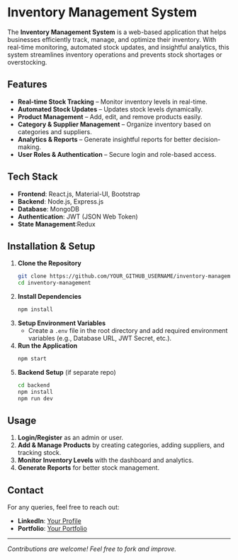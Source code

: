 # Inventory Management System

The **Inventory Management System** is a web-based application that helps businesses efficiently track, manage, and optimize their inventory. With real-time monitoring, automated stock updates, and insightful analytics, this system streamlines inventory operations and prevents stock shortages or overstocking.

##  Features
-  **Real-time Stock Tracking** – Monitor inventory levels in real-time.
-  **Automated Stock Updates** – Updates stock levels dynamically.
-  **Product Management** – Add, edit, and remove products easily.
-  **Category & Supplier Management** – Organize inventory based on categories and suppliers.
-  **Analytics & Reports** – Generate insightful reports for better decision-making.
-  **User Roles & Authentication** – Secure login and role-based access.

##  Tech Stack
- **Frontend**: React.js, Material-UI, Bootstrap
- **Backend**: Node.js, Express.js
- **Database**: MongoDB
- **Authentication**: JWT (JSON Web Token)
- **State Management**:Redux

##  Installation & Setup
1. **Clone the Repository**
   ```sh
   git clone https://github.com/YOUR_GITHUB_USERNAME/inventory-management.git
   cd inventory-management
   ```
2. **Install Dependencies**
   ```sh
   npm install
   ```
3. **Setup Environment Variables**
   - Create a `.env` file in the root directory and add required environment variables (e.g., Database URL, JWT Secret, etc.).
4. **Run the Application**
   ```sh
   npm start
   ```
5. **Backend Setup** (if separate repo)
   ```sh
   cd backend
   npm install
   npm run dev
   ```

##  Usage
1. **Login/Register** as an admin or user.
2. **Add & Manage Products** by creating categories, adding suppliers, and tracking stock.
3. **Monitor Inventory Levels** with the dashboard and analytics.
4. **Generate Reports** for better stock management.



##  Contact
For any queries, feel free to reach out:
- **LinkedIn**: [Your Profile](https://www.linkedin.com/in/YOUR_PROFILE/)
- **Portfolio**: [Your Portfolio](https://YOUR_PORTFOLIO_LINK/)

---

 *Contributions are welcome! Feel free to fork and improve.* 

